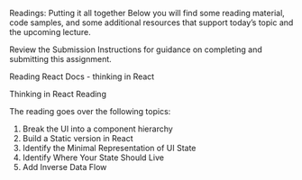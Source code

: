 Readings: Putting it all together
Below you will find some reading material, code samples, and some additional resources that support today’s topic and the upcoming lecture.

Review the Submission Instructions for guidance on completing and submitting this assignment.

Reading
React Docs - thinking in React

Thinking in React Reading

The reading goes over the following topics:

1.  Break the UI into a component hierarchy
2.  Build a Static version in React
3.  Identify the Minimal Representation of UI State
4.  Identify Where Your State Should Live
5.  Add Inverse Data Flow

